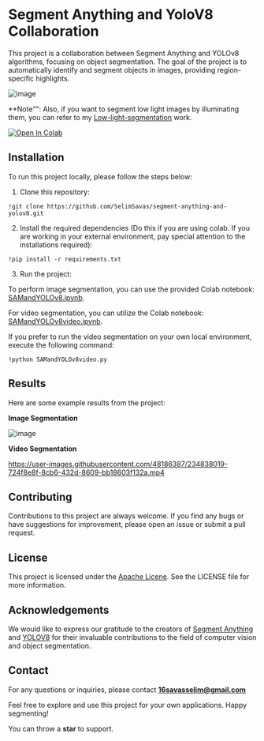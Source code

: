 # Segment Anything and YoloV8 Collaboration

This project is a collaboration between Segment Anything and YOLOv8 algorithms, focusing on object segmentation. The goal of the project is to automatically identify and segment objects in images, providing region-specific highlights.

![image](https://github.com/SelimSavas/segment-anything-and-yolov8/assets/48186387/bfe8f1ca-6fb8-4fab-93bd-c3d6fd182408)

**Note"": Also, if you want to segment low light images by illuminating them, you can refer to my [Low-light-segmentation](https://github.com/SelimSavas/low-light-segmentation-with-mirnet-yolov8-segment-anything) work.

[![Open In Colab](https://colab.research.google.com/assets/colab-badge.svg)](https://colab.research.google.com/drive/1jCgiaBe1ony_uXr-tscMsQStrD6-jfMr#scrollTo=LWfVExQJTK5w)

## Installation
To run this project locally, please follow the steps below:

1. Clone this repository:

```
!git clone https://github.com/SelimSavas/segment-anything-and-yolov8.git
```

2. Install the required dependencies (Do this if you are using colab. If you are working in your external environment, pay special attention to the installations required):

```
!pip install -r requirements.txt
```

3. Run the project:

To perform image segmentation, you can use the provided Colab notebook: [SAMandYOLOv8.ipynb](https://github.com/SelimSavas/segment-anything-and-yolov8/SAMandYOLOv8.ipynb).

For video segmentation, you can utilize the Colab notebook: [SAMandYOLOv8video.ipynb](https://github.com/SelimSavas/segment-anything-and-yolov8/SAMandYOLOv8video.ipynb).

If you prefer to run the video segmentation on your own local environment, execute the following command:
```
!python SAMandYOLOv8video.py
```

## Results

Here are some example results from the project:

**Image Segmentation**

![image](https://user-images.githubusercontent.com/48186387/234813581-e1d3f070-3e92-46c5-99f1-0460c422fbd7.png)


**Video Segmentation**

https://user-images.githubusercontent.com/48186387/234838019-724f8e8f-8cb6-432d-8609-bb18603f132a.mp4


## Contributing

Contributions to this project are always welcome. If you find any bugs or have suggestions for improvement, please open an issue or submit a pull request.


## License

This project is licensed under the [Apache Licene](https://github.com/SelimSavas/segment-anything-and-yolov8/blob/main/LICENSE). See the LICENSE file for more information.


## Acknowledgements

We would like to express our gratitude to the creators of [Segment Anything](https://github.com/facebookresearch/segment-anything) and [YOLOV8](https://github.com/ultralytics/ultralytics) for their invaluable contributions to the field of computer vision and object segmentation.


## Contact

For any questions or inquiries, please contact **16savasselim@gmail.com**

Feel free to explore and use this project for your own applications. Happy segmenting!

You can throw a **star** to support.

